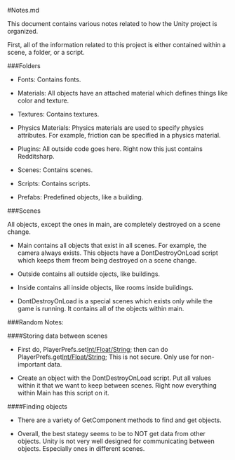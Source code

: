 #Notes.md

This document contains various notes related to how the Unity project is organized.

First, all of the information related to this project is either contained within a scene, a folder, or a script.

###Folders

 - Fonts: Contains fonts.
 
 - Materials: All objects have an attached material which defines things like color and texture.
 
 - Textures: Contains textures.
 
 - Physics Materials: Physics materials are used to specify physics attributes. For example, friction can be specified in a physics material.
 
 - Plugins: All outside code goes here. Right now this just contains Redditsharp.
 
 - Scenes: Contains scenes.
 
 - Scripts: Contains scripts.
 
 - Prefabs: Predefined objects, like a building.

###Scenes

 All objects, except the ones in main, are completely destroyed on a scene change.
 
 - Main contains all objects that exist in all scenes. For example, the camera always exists. This objects have a DontDestroyOnLoad script which keeps them freom being destroyed on a scene change.
 
 - Outside contains all outside ojects, like buildings.
 
 - Inside contains all inside objects, like rooms inside buildings.
 
 - DontDestroyOnLoad is a special scenes which exists only while the game is running. It contains all of the objects within main.
 
 
###Random Notes:

####Storing data between scenes
 
 - First do, PlayerPrefs.set[Int/Float/String]("name","object"); then can do PlayerPrefs.get[Int/Float/String]("name); This is not secure. Only use for non-important data.

 - Create an object with the DontDestroyOnLoad script. Put all values within it that we want to keep between scenes. Right now everything within Main has this script on it.
 
####Finding objects

 - There are a variety of GetComponent methods to find and get objects. 
 
  - Overall, the best stategy seems to be to NOT get data from other objects. Unity is not very well designed for communicating between objects. Especially ones in different scenes.
